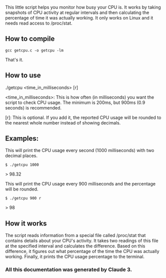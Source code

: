 This little script helps you monitor how busy your CPU is. It works by taking snapshots of CPU activity at regular intervals and then calculating the percentage of time it was actually working.
It only works on Linux and it needs read access to /proc/stat.

## How to compile

`gcc getcpu.c -o getcpu -lm`

That's it.

## How to use

./getcpu <time_in_milliseconds> [r]

  <time_in_milliseconds>: This is how often (in milliseconds) you want the script to check CPU usage. The minimum is 200ms, but 900ms (0.9 seconds) is recommended.
  
  [r]: This is optional. If you add it, the reported CPU usage will be rounded to the nearest whole number instead of showing decimals.

## Examples:

This will print the CPU usage every second (1000 milliseconds) with two decimal places.

`$ ./getcpu 1000`
 
\> 98.32


 
This will print the CPU usage every 900 milliseconds and the percentage will be rounded.

 `$ ./getcpu 900 r`
 
 \> 98 



## How it works

  The script reads information from a special file called /proc/stat that contains details about your CPU's activity.
    It takes two readings of this file at the specified interval and calculates the difference.
    Based on this difference, it figures out what percentage of the time the CPU was actually working.
    Finally, it prints the CPU usage percentage to the terminal.
### All this documentation was generated by Claude 3.
